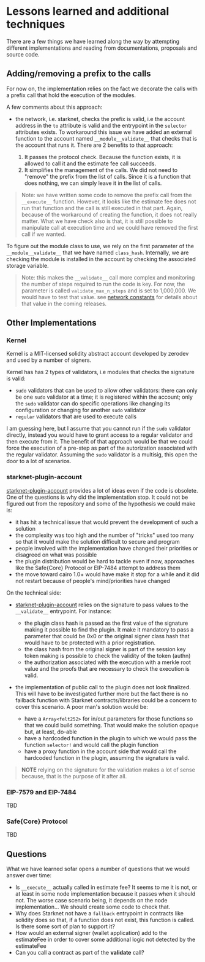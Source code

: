 # Lessons learned and additional techniques

There are a few things we have learned along the way by attempting different
implementations and reading from documentations, proposals and source code.

## Adding/removing a prefix to the calls

For now on, the implementation relies on the fact we decorate the calls with
a prefix call that hold the execution of the modules.

A few comments about this approach:
- the network, i.e. starknet, checks the prefix is valid, i.e the account
  address in the `to` attribute is valid and the entrypoint in the `selector`
  attributes exists. To workaround this issue we have added an external function
  to the account named `__module__validate__` that checks that is the account
  that runs it. There are 2 benefits to that approach:

  1. It passes the protocol check. Because the function exists, it is allowed
     to call it and the estimate fee call succeeds.
  2. It simplifies the management of the calls. We did not need to "remove" the
     prefix from the list of calls. Since it is a function that does nothing,
     we can simply leave it in the list of calls.

> Note: we have written some code to remove the prefix call from the
> `__execute__` function. However, it looks like the estimate fee does not
> run that function and the call is still executed in that part. Again,
> because of the workaround of creating the function, it does not really
> matter. What we have check also is that, it is still possible to manipulate
> call at execution time and we could have removed the first call if we
> wanted.

To figure out the module class to use, we rely on the first parameter of the
`__module__validate__` that we have named `class_hash`. Internally, we are
checking the module is installed in the account by checking the associated
storage variable.

> Note: this makes the `__validate__` call more complex and monitoring the
> number of steps required to run the code is key. For now, the parameter
> is called `validate_max_n_steps` and is set to 1,000,000. We would have
> to test that value. see
> [network constants](https://github.com/starkware-libs/blockifier/blob/main/crates/blockifier/resources/versioned_constants.json)
> for details about that value in the coming releases.

## Other Implementations

### Kernel

Kernel is a MIT-licensed solidity abstract account developed by zerodev and used
by a number of signers.

Kernel has has 2 types of validators, i.e modules that checks the signature is
valid:
- `sudo` validators that can be used to allow other validators: there can only
  be one `sudo` validator at a time; it is registered within the account; only
  the `sudo` validator can do specific operations like changing its
  configuration or changing for another `sudo` validator
- `regular` validators that are used to execute calls

I am guessing here, but I assume that you cannot run if the `sudo` validator
directly, instead you would have to grant access to a regular validator and then
execute from it. The benefit of that approach would be that we could force the
execution of a pre-step as part of the autorization associated with the regular
validator. Assuming the `sudo` validator is a multisig, this open the door to
a lot of scenarios.

### starknet-plugin-account

[starknet-plugin-account](https://github.com/argentlabs/starknet-plugin-account)
provides a lot of ideas even if the code is obsolete. One of the questions is
why did the implementation stop. It could not be figured out from the repository
and some of the hypothesis we could make is:

- it has hit a technical issue that would prevent the development of such a
  solution
- the complexity was too high and the number of "tricks" used too many so that
  it would make the solution difficult to secure and program
- people involved with the implementation have changed their priorities or
  disagreed on what was possible
- the plugin distribution would be hard to tackle even if now, approaches like
  the Safe{Core} Protocol or EIP-7484 attempt to address them
- the move toward cairo 1.0+ would have make it stop for a while and it did not
  restart because of people's mind/priorities have changed

On the technical side:

- [starknet-plugin-account](https://github.com/argentlabs/starknet-plugin-account)
  relies on the signature to pass values to the `__validate__` entrypoint. For
  instance:
  - the plugin class hash is passed as the first value of the signature making
    it possible to find the plugin. It make it mandatory to pass a parameter
    that could be 0x0 or the original signer class hash that would have to be
    protected with a prior registration.
  - the class hash from the original signer is part of the session key token
    making is possible to check the validity of the token (authn)
  - the authorization associated with the execution with a merkle root value and
    the proofs that are necessary to check the execution is valid.

- the implementation of public call to the plugin does not look finalized. This
  will have to be investigated further more but the fact there is no failback
  function with Starknet contracts/libraries could be a concern to cover this
  scenario. A poor man's solution would be:
  - have a `Array<felt252>` for in/out parameters for those functions so that
    we could build something. That would make the solution opaque but, at least,
    do-able
  - have a hardcoded function in the plugin to which we would pass the function
    `selector!` and would call the plugin function
  - have a proxy function in the account side that would call the hardcoded
    function in the plugin, assuming the signature is valid.

> **NOTE** relying on the signature for the validation makes a lot of sense
> because, that is the purpose of it after all.

### EIP-7579 and EIP-7484

TBD

### Safe{Core} Protocol

TBD

## Questions

What we have learned sofar opens a number of questions that we would answer over
time:
- Is `__execute__` actually called in estimate fee? It seems to me it is not, or
  at least in some node implementation because it passes when it should not. The
  worse case scenario being, it depends on the node implementation... We should
  create some code to check that. 
- Why does Starknet not have a `fallback` entrypoint in contracts like solidity
  does so that, if a function does not exist, this function is called. Is there
  some sort of plan to support it?
- How would an external signer (wallet application) add to the estimateFee in
  order to cover some additional logic not detected by the estimateFee
- Can you call a contract as part of the __validate__ call?
